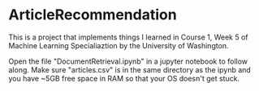 # ArticleRecommendation
This is a project that implements things I learned in Course 1, Week 5 of Machine Learning Specialiaztion by the University of Washington. 

Open the file "DocumentRetrieval.ipynb" in a jupyter notebook to follow along. Make sure "articles.csv" is in the same directory as the ipynb and you have ~5GB free space in RAM so that your OS doesn't get stuck. 
